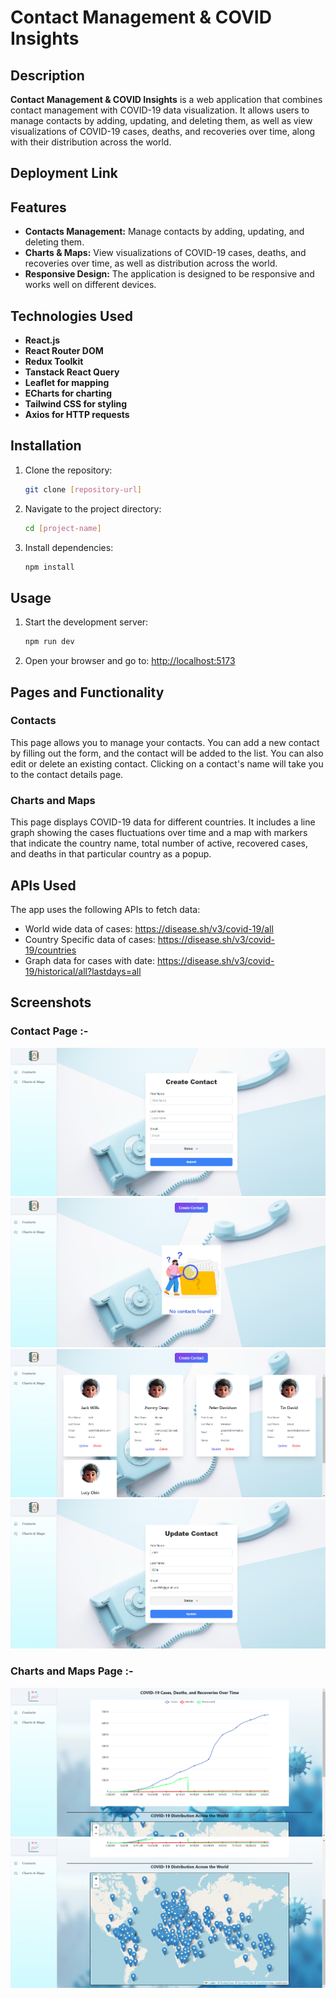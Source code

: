 # Contact Management & COVID Insights

## Description

**Contact Management & COVID Insights** is a web application that combines contact management with COVID-19 data visualization. It allows users to manage contacts by adding, updating, and deleting them, as well as view visualizations of COVID-19 cases, deaths, and recoveries over time, along with their distribution across the world.

## Deployment Link

## Features

- **Contacts Management:** Manage contacts by adding, updating, and deleting them.
- **Charts & Maps:** View visualizations of COVID-19 cases, deaths, and recoveries over time, as well as distribution across the world.
- **Responsive Design:** The application is designed to be responsive and works well on different devices.

## Technologies Used

- **React.js**
- **React Router DOM**
- **Redux Toolkit**
- **Tanstack React Query**
- **Leaflet for mapping**
- **ECharts for charting**
- **Tailwind CSS for styling**
- **Axios for HTTP requests**

## Installation

1. Clone the repository:
   ```bash
   git clone [repository-url]
   ```
2. Navigate to the project directory:
   ```bash
   cd [project-name]
   ```
3. Install dependencies:
   ```bash
   npm install
   ```

## Usage

1. Start the development server:
   ```bash
   npm run dev
   ```
2. Open your browser and go to: [http://localhost:5173](http://localhost:5173)

## Pages and Functionality

### Contacts

This page allows you to manage your contacts. You can add a new contact by filling out the form, and the contact will be added to the list. You can also edit or delete an existing contact. Clicking on a contact's name will take you to the contact details page.

### Charts and Maps

This page displays COVID-19 data for different countries. It includes a line graph showing the cases fluctuations over time and a map with markers that indicate the country name, total number of active, recovered cases, and deaths in that particular country as a popup.

## APIs Used

The app uses the following APIs to fetch data:

- World wide data of cases: https://disease.sh/v3/covid-19/all
- Country Specific data of cases: https://disease.sh/v3/covid-19/countries
- Graph data for cases with date: https://disease.sh/v3/covid-19/historical/all?lastdays=all

## Screenshots

### Contact Page :-

<img src="./Screenshots/ss_1.png"/>

</br>
<img src="./Screenshots/ss_2.png"/>

</br>
<img src="./Screenshots/ss_3.png"/>

</br>
<img src="./Screenshots/ss_4.png"/>

</br>


### Charts and Maps Page :-

<img src="./Screenshots/ss_5.png"/>

</br>
<img src="./Screenshots/ss_6.png"/>

</br>
